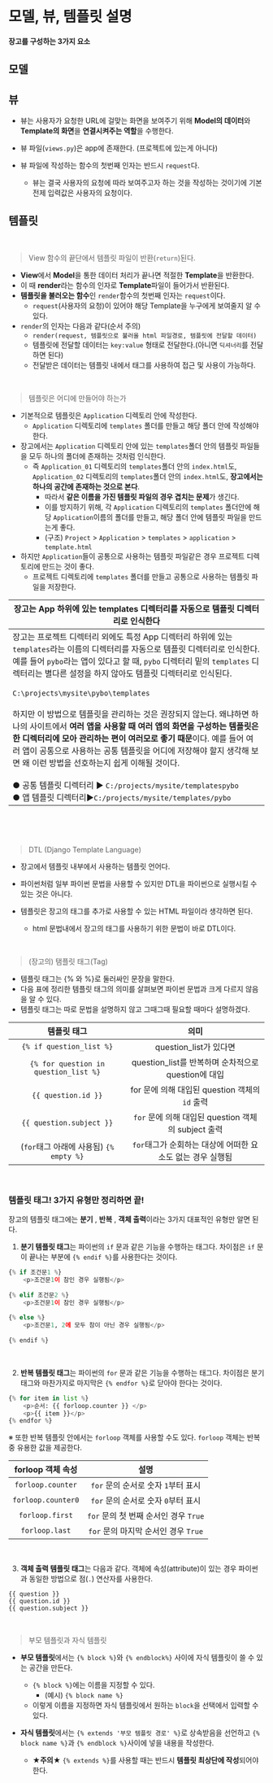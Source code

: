 # 모델, 뷰, 템플릿 설명

#### 장고를 구성하는 3가지 요소



## 모델





## 뷰

* 뷰는 사용자가 요청한 URL에 걸맞는 화면을 보여주기 위해 **Model의 데이터**와 **Template의 화면**을 **연결시켜주는 역할**을 수행한다.

* 뷰 파일(`views.py`)은 app에 존재한다. (프로젝트에 있는게 아니다)

* 뷰 파일에 작성하는 함수의 첫번째 인자는 반드시 `request`다.
  * 뷰는 결국 사용자의 요청에 따라 보여주고자 하는 것을 작성하는 것이기에 기본 전제 입력값은 사용자의 요청이다.



## 템플릿

​      

> View 함수의 끝단에서 템플릿 파일이 반환(`return`)된다.

* **View**에서 **Model**을 통한 데이터 처리가 끝나면 적절한 **Template**을 반환한다.
* 이 때 **render**라는 함수의 인자로 **Template**파일이 들어가서 반환된다. 
* **템플릿을 불러오는 함수**인 `render`함수의 첫번째 인자는 `request`이다.
  * `request`(사용자의 요청)이 있어야 해당 Template을 누구에게 보여줄지 알 수 있다.
* `render`의 인자는 다음과 같다(순서 주의)
  * `render(request, 템플릿으로 불러올 html 파일경로, 템플릿에 전달할 데이터)`
  * 템플릿에 전달할 데이터는 `key:value` 형태로 전달한다.(아니면 `딕셔너리`를 전달하면 된다)
  * 전달받은 데이터는 템플릿 내에서 태그를 사용하여 접근 및 사용이 가능하다.      

​       



> 템플릿은 어디에 만들어야 하는가

* 기본적으로 템플릿은 `Application` 디렉토리 안에 작성한다.
  * `Application` 디렉토리에 `templates` 폴더를 만들고 해당 폴더 안에 작성해야 한다.
* 장고에서는 `Application` 디렉토리 안에 있는 `templates`폴더 안의 템플릿 파일들을 모두 하나의 폴더에 존재하는 것처럼 인식한다.
  * 즉 `Application_01` 디렉토리의 `templates`폴더 안의 `index.html`도, `Application_02` 디렉토리의 `templates`폴더 안의 `index.html`도, **장고에서는 하나의 공간에 존재하는 것으로 본다**.
    * 따라서 **같은 이름을 가진 템플릿 파일의 경우 겹치는 문제**가 생긴다.
    * 이를 방지하기 위해, 각 `Application` 디렉토리의 `templates` 폴더안에 해당 `Application`이름의 폴더를 만들고, 해당 폴더 안에 템플릿 파일을 만드는게 좋다.
    * (구조) `Project` > `Application` > `templates` > `application` > `template.html`
* 하지만 `Application`들이 공통으로 사용하는 템플릿 파일같은 경우 프로젝트 디렉토리에 만드는 것이 좋다.
  * 프로젝트 디렉토리에 `templates` 폴더를 만들고 공통으로 사용하는 템플릿 파일을 저장한다.



| **장고는 App 하위에 있는 templates 디렉터리를 자동으로 템플릿 디렉터리로 인식한다** |
| ------------------------------------------------------------ |
| 장고는 프로젝트 디렉터리 외에도 특정 App 디렉터리 하위에 있는 `templates`라는 이름의 디렉터리를 자동으로 템플릿 디렉터리로 인식한다. <br />예를 들어 `pybo`라는 앱이 있다고 할 때, `pybo` 디렉터리 밑의 `templates` 디렉터리는 별다른 설정을 하지 않아도 템플릿 디렉터리로 인식된다.<br /><br />`C:\projects\mysite\pybo\templates`<br /><br />하지만 이 방법으로 템플릿을 관리하는 것은 권장되지 않는다. 왜냐하면 하나의 사이트에서 **여러 앱을 사용할 때 여러 앱의 화면을 구성하는 템플릿은 한 디렉터리에 모아 관리하는 편이 여러모로 좋기 때문**이다. 예를 들어 여러 앱이 공통으로 사용하는 공통 템플릿을 어디에 저장해야 할지 생각해 보면 왜 이런 방법을 선호하는지 쉽게 이해될 것이다.<br /><br />● 공통 템플릿 디렉터리 ▶ `C:/projects/mysite/templatespybo` <br />● 앱 템플릿 디렉터리▶`C:/projects/mysite/templates/pybo` |

​        

​     

> DTL (Django Template Language)

* 장고에서 템플릿 내부에서 사용하는 템플릿 언어다.

* 파이썬처럼 일부 파이썬 문법을 사용할 수 있지만 DTL을 파이썬으로 실행시킬 수 있는 것은 아니다.

* 템플릿은 장고의 태그를 추가로 사용할 수 있는 HTML 파일이라 생각하면 된다.

  * html 문법내에서 장고의 태그를 사용하기 위한 문법이 바로 DTL이다.     

​     



> (장고의) 탬플릿 태그(Tag)

* 템플릿 태그는 {% 와 %}로 둘러싸인 문장을 말한다. 
* 다음 표에 정리한 템플릿 태그의 의미를 살펴보면 파이썬 문법과 크게 다르지 않음을 알 수 있다. 
* 템플릿 태그는 따로 문법을 설명하지 않고 그때그때 필요할 때마다 설명하겠다.

|               템플릿 태그               |                            의미                            |
| :-------------------------------------: | :--------------------------------------------------------: |
|        `{% if question_list %}`         |                   question_list가 있다면                   |
|  `{% for question in question_list %}`  |    question_list를 반복하며 순차적으로 question에 대입     |
|           `{{ question.id }}`           |       for 문에 의해 대입된 question 객체의 `id` 출력       |
|        `{{ question.subject }}`         |    `for` 문에 의해 대입된 question 객체의 subject 출력     |
| (`for`태그 아래에 사용됨) `{% empty %}` | `for`태그가 순회하는 대상에 어떠한 요소도 없는 경우 실행됨 |

​     



### 템플릿 태그! 3가지 유형만 정리하면 끝!

장고의 템플릿 태그에는 **분기** ,  **반복** , **객체 출력**이라는 3가지 대표적인 유형만 알면 된다. 

1. **분기 템플릿 태그**는 파이썬의 `if` 문과 같은 기능을 수행하는 태그다. 
   차이점은 `if` 문이 끝나는 부분에 `{% endif %}`를 사용한다는 것이다. 

```python
{% if 조건문1 %}
    <p>조건문1이 참인 경우 실행됨</p>
    
{% elif 조건문2 %}
    <p>조건문1이 참인 경우 실행됨</p>
    
{% else %}
    <p>조건문1, 2에 모두 참이 아닌 경우 실행됨</p>
    
{% endif %}  
```

​       

2. **반복 템플릿 태그**는 파이썬의 `for` 문과 같은 기능을 수행하는 태그다. 
   차이점은 분기태그와 마찬가지로 마지막은 `{% endfor %}`로 닫아야 한다는 것이다.

```python
{% for item in list %}
    <p>순서: {{ forloop.counter }} </p>
    <p>{{ item }}</p>
{% endfor %}
```



※ 또한 반복 템플릿 안에서는 `forloop` 객체를 사용할 수도 있다. `forloop` 객체는 반복 중 유용한 값을 제공한다.

| forloop 객체 속성  |                 설명                  |
| :----------------: | :-----------------------------------: |
| `forloop.counter`  | `for` 문의 순서로 숫자  `1`부터 표시  |
| `forloop.counter0` |  `for` 문의 순서로 숫자 `0`부터 표시  |
|  `forloop.first`   | `for` 문의 첫 번째 순서인 경우 `True` |
|   `forloop.last`   | `for` 문의 마지막 순서인 경우 `True`  |

​        

3. **객체 출력 템플릿 태그**는 다음과 같다. 객체에 속성(attribute)이 있는 경우 파이썬과 동일한 방법으로 점(`.`) 연산자를 사용한다.

```
{{ question }}
{{ question.id }}
{{ question.subject }}
```

​       



> 부모 템플릿과 자식 템플릿

* **부모 템플릿**에서는 `{% block %}`와 `{% endblock%}` 사이에 자식 템플릿이 쓸 수 있는 공간을 만든다.
  * `{% block %}`에는 이름을 지정할 수 있다.
    * (예시) `{% block name %}`
  * 이렇게 이름을 지정하면 자식 템플릿에서 원하는 `block`을 선택에서 입력할 수 있다. 

* **자식 템플릿**에서는 `{% extends '부모 템플릿 경로' %}`로 상속받음을 선언하고 `{% block name %}`과 `{% endblock %}`사이에 넣을 내용을 작성한다.
  * **★주의★** `{% extends %}`를 사용할 때는 반드시 **템플릿 최상단에 작성**되어야 한다.     

​    

 
